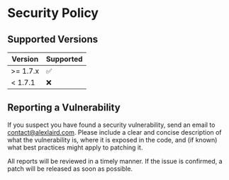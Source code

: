 # Security Policy

## Supported Versions

| Version   | Supported          |
|-----------|--------------------|
| \>= 1.7.x | :white_check_mark: |
| < 1.7.1   | :x:                |

## Reporting a Vulnerability

If you suspect you have found a security vulnerability, send an email to [contact@alexlaird.com](mailto:contact@alexlaird.com).
Please include a clear and concise description of what the vulnerability is, where it is exposed in the code, and (if
known) what best practices might apply to patching it.

All reports will be reviewed in a timely manner. If the issue is confirmed, a patch will be released as soon as
possible.

